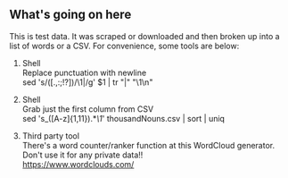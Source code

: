 ## What's going on here
This is test data.  It was scraped or downloaded and then broken up into a list of words or a CSV.  For convenience, some tools are below:
1. Shell
<br>Replace punctuation with newline
<br>sed 's/\([.,:;!?]\)/\1|/g' $1  | tr "|" "\1\n" 

2. Shell
<br>Grab just the first column from CSV
<br>sed 's_\([A-z]\{1,11\}\).*_\1_' thousandNouns.csv | sort | uniq

3. Third party tool
<br>There's a word counter/ranker function at this WordCloud generator.   Don't use it for any private data!! <br>https://www.wordclouds.com/ 
